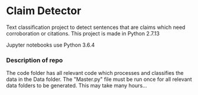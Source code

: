 # Claim Detector
Text classification project to detect sentences that are claims which need corroboration or citations. 
This project is made in Python 2.7.13

Jupyter notebooks use Python 3.6.4

### Description of repo
The code folder has all relevant code which processes and classifies the data in the Data folder. The "Master.py" file must be run once for all relevant data folders to be generated. This may take many hours...
